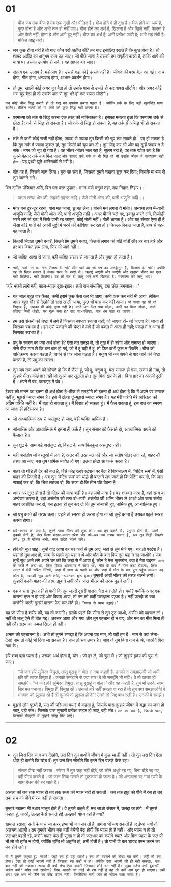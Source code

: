 # 01

> बीज जब तक बीज है तब तक दुखी और पीड़ित है। बीज होने में ही दुख है। बीज होने का अर्थ है, कुछ होना है और अभी तक हो नहीं पाए। बीज होने का अर्थ है, खिलना है और खिले नहीं; फैलना है और फैले नहीं; होना है और अभी हुए नहीं। बीज का अर्थ है, अभी प्रतीक्षा जारी है; अभी राह लंबी है; मंजिल आई नहीं।

- जब कुछ होना नहीं है तो याद कौन रखे अतीत की? हम याद इसीलिए रखते हैं कि कुछ होना है। तो शायद अतीत का अनुभव काम पड़ जाए। जो पीछे जाना है उसको हम संगृहीत करते हैं, ताकि आगे की यात्रा पर उसका उपयोग हो सके। वह साधन बन जाए। 
 
- संतत्व एक उत्सव है, महोत्सव है। उससे बड़ा कोई उत्सव नहीं है। जीवन की परम बेला आ गई। नाच होगा, गीत होगा, धन्यवाद होगा, आभार-प्रदर्शन होगा।

- तो तुम, खाली कोई अगर चुप बैठा हो तो उसके पास से उजड़े हो कर वापस लौटोगे। और अगर कोई भरा चुप बैठा हो तो उसके पास से तुम भरे हो कर वापस लौटोगे।

`जब कोई चीज सिद्ध करनी हो तो गद्य का उपयोग करना पड़ता है। क्योंकि तर्क के लिए बड़ी सुमार्जित भाषा चाहिए। लेकिन भक्तों को या संतों को कुछ सिद्ध नहीं करना है।`

- परमात्मा को तर्क से सिद्ध करना एक तरह की नास्तिकता है। इसका मतलब हुआ कि परमात्मा तर्क से छोटा है; तर्क से सिद्ध हो सकता है। जो तर्क से सिद्ध हो सकता है, वह तर्क से असिद्ध भी हो सकता है।

- तर्क से कभी कोई राजी नहीं होता; ज्यादा से ज्यादा तुम किसी को चुप कर सकते हो। यह हो सकता है कि तुम तर्क में ज्यादा कुशल हो, तुम किसी को चुप कर दो। तुम जिद्द कर लो और वह तुम्हें जवाब न दे सके। मगर जो चुप हो गया है। वह भीतर-भीतर जल रहा है, सुलग रहा है; वह तर्क खोज रहा है कि तुमसे बेहतर तर्क कब मिल जाए; `और शायद उसे तर्क न भी मिले तो भी उसके जीवन में रूपांतरण नहीं होगा।` यह पृथ्वी झूठे आस्तिकों से भरी है।

- संत वह है, जिसने जान लिया। गुरु वह संत है, जिसको तुमने चखना शुरू कर दिया; जिसके माध्यम से तुम जानने लगे।

बिन दामिन उंजियार अति, बिन घन परत फुहार।
मगन भयो मनुवां तहां, दया निहार-निहार।।

> जगत तरैया भोर की, सहजो ठहरत नाहिं।
जैसे मोती ओस की, पानी अंजुलि माहिं।।

-  मगर बस दूर-दूर रहना, पास मत जाना, छू मत लेना। बीनने मत लगना ये मोती। अन्यथा हाथ में–पानी अंजुलि माहिं; जैसे मोती ओस की, पानी अंजुलि माहिं। अगर बीनने चले गए, इकट्ठा करने लगे, तिजोड़ी भरने लगे तो हाथ में सिर्फ पानी रह जाएगा, कोई मोती नहीं। मोती भ्रामक है। और यह संसार ऐसा ही है जैसा कोई पानी को अपनी मुट्ठी में भरने की कोशिश कर रहा हो। निकल-निकल जाता है, हाथ से बह-बह जाता है।

- कितनी मित्रता तुमने बनाईं, कितने प्रेम तुमने बनाए, कितनी लगाव की गांठें बांधीं और हर बार हारे और हर बार विषाद हाथ लगा, फिर भी जागे नहीं।

- जो व्यक्ति आशा से जागा, वही व्यक्ति संसार से जागता है और मुक्त हो जाता है।

- `नहीं, यहां मन का मीत मिलता ही नहीं और यहां वह जो मन का अंतर्कुसुम है, खिलता ही नहीं। क्योंकि वह तो खिल सकता है केवल परम के स्पर्श से। ऋतुएं आएंगी और जाएंगी और तुम्हारा भीतर का फूल नहीं खिलेगा, नहीं खिलेगा। वह तो एक ही ऋतु आए तभी खिलता है, परमात्मा की ऋतु आए।`

“हरि भजते लागे नहीं, काल-ब्याल दुख-झाल।
ताते राम संभालिए, दया छोड़ जगजाल।।’

- यह जाल बहुत बार फेंका, कभी इसमें कुछ फंस कर भी आया, कभी फंस कर नहीं भी आया, लेकिन अगर बहुत गौर से देखोगे तो सदा खाली आया, कुछ भी फंस कर नहीं आया। `जो फंसा वह भी तो निमूल्य है, उसका भी कोई मूल्य नहीं है। कभी धन मिल गया थोड़ा, कभी पद मिला थोड़ा, कभी प्रतिष्ठा मिली थोड़ी, पर मूल्य क्या है? सद पद-प्रतिष्ठा, सब धन पड़ा रह जाएगा।`

- हम उसे रोकने की चेष्टा में लगे हैं जिसका स्वभाव रुकना नहीं; जो जाएगा ही– जो जाएगा ही; जाना ही जिसका स्वभाव है। हम उसे पकड़ने की चेष्टा में लगे हैं जो पकड़ में आता ही नहीं; पकड़ में न आना ही जिसका स्वभाव है।

- प्रभु के स्मरण का क्या अर्थ होता है? ऐसा मत समझ ले, तो दुख में ही रहेगा और समाप्त हो जाएगा। जैसे बीज मान ले कि बस बात हो गई, जो मैं हूं यही मैं हूं, तो फिर कभी फूल न खिलेंगे। बीज को अतिक्रमण करना पड़ता है, अपने से पार जाना पड़ता है। मनुष्य भी जब अपने से पार जाने की चेष्टा करता है, तो प्रभु का स्मरण।

- तुम जब तक अपने को सोचते हो कि मैं जैसा हूं, जो हूं, मनुष्य हूं, बस समाप्त हो गया, खतम हो गया, तो तुम्हारे भीतर कोई द्वार नहीं जो तुमसे पार खुलता हो। तुम बिना द्वार के हो। बिना द्वार का आदमी दुखी है। अपने में बंद, कारागृह में बंद।


ईश्वर को मानने का इतना ही अर्थ होता है–ठीक से समझोगे तो इतना ही अर्थ होता है कि मैं अपने पर समाप्त नहीं हूं, मुझसे ज्यादा संभव है। इसे मैं दोहरा दूं–मुझसे ज्यादा संभव है। यह मेरी परिधि मेरे अस्तित्व की अंतिम परिधि नहीं है। मैं बड़ा हो सकता हूं। मैं विराट हो सकता हूं। मैं फैल सकता हूं, इस बात का स्मरण आ जाना ही हरिस्मरण है।

- जो आध्यात्मिक रूप से असंतुष्ट हो जाए, वही व्यक्ति धार्मिक है।

- सांसारिक और आध्यात्मिक में इतना ही फर्क है। तुम संसार को फैलाते हो, आध्यात्मिक अपने को फैलाता है। 

- तुम क्षुद्र के साथ बड़े असंतुष्ट हो, विराट के साथ बिलकुल असंतुष्ट नहीं।

- यही असंतोष जो वस्तुओं में लगा है, अंतर की तरह चल पड़े और जो संतोष भीतर लगा रहे, बाहर की तरफ आ जाए, बस तुम धार्मिक व्यक्ति हो गए। इतना छोटा सा फर्क करना है। 

- बाहर तो थोड़े ही देर की बात है, जैसे कोई रेलवे स्टेशन पर बैठा है विश्रामालय में, “वेटिंग रूम’ में, ऐसी बाहर की जिंदगी है। अब तुम “वेटिंग रूम’ को थोड़े ही बदलने लग जाते हो कि पेंटिंग कर दो, कि जरा सफाई कर दो, कि चित्र लटका दो, कि सजा दो कि तीन घंटे बैठना है!

- अगर असंतुष्ट होना है तो भीतर की यात्रा बड़ी है। वह लंबी यात्रा है। वह शाश्वत यात्रा है, वहां सत्य का अन्वेषण करना है, वहां असंतोष को लगा दो–सारी असंतोष की अग्नि भीतर ले आओ और सारा संतोष बाहर आरोपित कर दो, बस इतना ही तुम कर दो कि तुम संन्यासी हुए, धार्मिक हुए, आध्यात्मिक हुए।

- जो प्रभु बनने की तरफ चला। पहले तो स्मरण ही करना होगा न! जो तुम्हें बनना है उसका पहले स्मरण करना होगा।

- `हरि-स्मरण का अर्थ है, तुमने यात्रा भीतर की शुरू की। अब तुम कहते हो, प्रभुमय होना है, उसमें डुबकी लेनी है; देख लिया संसार–जगत तरैया भोर की–अब उस तरफ चलना है, अब तुम चिट्ठी लिखने लगे; दूर है मंजिल अभी, मगर संदेशे भजने लगे।`

- हरि की सुध आई। तुम्हें याद आया वह घर जहां से तुम आए, जहां से तुम भेजे गए। यह तो परदेश है। यहां तो तुम आए हो, जन्म के पहले तुम यहां न थे और मौत के बाद फिर तुम यहां न रह जाओगे। जब तुम्हें सुध आने लगे अपने घर की कि कहां से मैं आया हूं, कौन है मेरा मूलस्रोत, क्या है मेरा उद्गम, `जन्म के पहले मैं कहां था, किस विराट क्षीरसागर में सोया था, मौत के बाद मैं फिर कहां होऊंगा, किस सागर में मेरी सरिता गिरेगी, जहां मैं जन्म के पहले था और जहां मैं मौत के बाद पुनः पहुंच जाऊंगा वह कौन है, उसकी सुध आने लगी, रूपांतरण शुरू हुआ।` तुम्हारी आंखें भीतर की तरफ चलने लगीं। तुम्हारी पलकें बाहर की तरफ झुकने लगीं और आंख भीतर की तरफ मुड़ने लगी।

- एक वासना तृप्त नहीं हो पाती कि तुम जल्दी दूसरी वासना पैदा कर लेते हो। क्यों? क्योंकि अगर एक वासना तृप्त न हो पाई और विषाद आया, तो मन को कहीं उलझाना पड़ता है। नहीं उलझे तो क्या करोगे? जल्दी दूसरी वासना पैदा कर लेते हो। `“प्यास से प्यास बुझाई।’`


यह जो सीमा है शरीर की, यह तो जाएगी। इसके पहले कि सीमा से तुम टूट जाओ, असीम को पहचान लो। नहीं तो ऋतु ऐसे ही बीत गई। अवसर आया और गया और तुम पहचान ही न पाए, और मन का मीत मिला ही नहीं और हृदय का कमल खिला ही नहीं।

अनाम को पहचानना है। अभी तो तुमने समझा है कि अपना यह नाम, तो यही हम हैं। नाम से क्या लेना-देना! नाम तो कोई भी दिया जा सकता है। नाम तो सब उधार है। आए तो तुम बिना नाम के थे, जाओगे बिना नाम के।

हरि शब्द बड़ा प्यारा है। उसका अर्थ होता है, चोर। जो हर ले, जो चुरा ले। जो तुम्हारे हृदय को चुरा ले जाए।

> “जे जन हरि सुमिरन विमुख, तासूं मुखहू न बोल।’ दया कहती है, उनको न समझाऊंगी जो अभी हरि की तरफ विमुख हैं। उनको समझाने से क्या सार! वे तो समझेंगे भी नहीं। वे तो उलटा ही समझेंगे। “जे जन हरि सुमिरन विमुख, तासूं मुखहूं न बोल।’ और वह कहती है, तुम भी उनके साथ सिर मत पचाना। विमुख हैं, विमुख रहें। उनको हरि नहीं समझा पा रहा है तो तुम क्या समझाओगे! वे भगवान को झुठला रहे हैं तो तुमको तो झुठला ही देंगे! उनने तो जिद्द बांध रखी है। उनकी वे समझें।


- मुझसे लोग पूछते हैं, संत की परिभाषा क्या? मैं कहता हूं, जिसके पास तुम्हारे जीवन में श्रद्धा का जन्म हो जाए, वही संत। जिसके पास तुम्हारी प्रतीक्षा सहज हो जाए, वही संत। `संत का अर्थ है, जिसके पास, जिसकी मौजूदगी में तुम्हारे संदेह गिर जाएं।`



---

# 02


- तुम जिस दिन जाग कर देखोगे, उस दिन तुम पाओगे जीवन में कुछ था ही नहीं। तो तुम उस दिन ऐसा थोड़े ही करोगे कि छोड़ दें; तुम उस दिन सोचोगे कि इतने दिन पकड़े कैसे रहा! 

> संसार पीछा नहीं करता। संसार में तुम जहां नहीं दौड़े, जो कोने अधूरे रह गए, बिना दौड़े रह गए, वही पीछा करते हैं। जो जान लिया उससे तो छुटकारा हो जाता है। जो अनजाना रह गया उसी के साथ बंधन बंधे रह जाते हैं।

असत्य की जब तक प्यास हो तब तक सत्य की प्यास नहीं हो सकती। जब तक झूठ को पीने में रस हो तब तक सच को पीने में रस नहीं हो सकता। 

 तुम्हारे महात्मा भी उधार मालूम होते हैं। वे तुमसे कहते हैं, मत जाओ संसार में, उलझ जाओगे। मैं तुमसे कहता हूं, जाओ, उलझ कैसे सकते हो! उलझाने योग्य वहां है क्या? 
 
 खयाल रखना; संतों के पास जा करर् ईष्या भी जग सकती है, प्रार्थना भी जग सकती है।र् ईष्या जगी तो अड़चन आएगी। तब तुम्हारे भीतर एक बड़ी बेचैनी पैदा होगी कि प्यास तो है नहीं। और प्यास न हो तो जलधार बहती रहे, करोगे क्या? कंठ ही सूखा न हो तो जलधार का करोगे क्या? और बिना प्यास के जल पी भी लो तो तृप्ति न होगी, क्योंकि तृप्ति तो अतृप्ति हो, तभी होती है। तो पानी पी कर शायद वमन करने का मन होने लगे।
 
 `तो मैं तुमसे कहता हूं: जाओ! जहां रस हो वहां जाओ। रस को बदलने की चेष्टा मत करो। कहीं तो रस होगा। ऐसा तो कोई आदमी नहीं है जिसका रस कहीं न हो। क्योंकि ऐसा आदमी जी ही नहीं सकता, एक क्षण नहीं जी सकता। श्वास ही क्यों लेगा ऐसा आदमी जिसका कोई रस नहीं है। सुबह उठेगा क्यों दुबारा? चलेगा क्यों? आंख क्यों खोलेगा? जिस आदमी का कोई भी रस नहीं है वह तो उसी क्षण मृत हो जाएगा। उसी क्षण! एक क्षण भी जीने का कोई उपाय नहीं। जिजीविषा चली जाए तो जीवन चला जाता है।`
 
 
---

